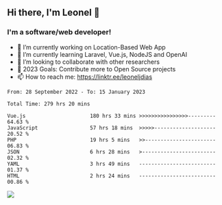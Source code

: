 ## Hi there, I'm Leonel 👋

### I'm a software/web developer!
- 🔭 I’m currently working on Location-Based Web App
- 🌱 I’m currently learning Laravel, Vue.js, NodeJS and OpenAI
- 👯 I’m looking to collaborate with other researchers
- 🥅 2023 Goals: Contribute more to Open Source projects
- 📫 How to reach me: https://linktr.ee/leoneljdias

<!--START_SECTION:waka-->

```text
From: 28 September 2022 - To: 15 January 2023

Total Time: 279 hrs 20 mins

Vue.js                     180 hrs 33 mins >>>>>>>>>>>>>>>>---------   64.63 %
JavaScript                 57 hrs 18 mins  >>>>>--------------------   20.52 %
PHP                        19 hrs 5 mins   >>-----------------------   06.83 %
JSON                       6 hrs 28 mins   >------------------------   02.32 %
YAML                       3 hrs 49 mins   -------------------------   01.37 %
HTML                       2 hrs 24 mins   -------------------------   00.86 %
```

<!--END_SECTION:waka-->

![](https://komarev.com/ghpvc/?username=leoneljdias&color=blue&style=flat-square)
